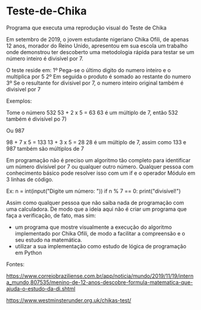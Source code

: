 # Teste-de-Chika
 Programa que executa uma reprodução visual do Teste de Chika
 
Em setembro de 2019, o jovem estudante nigeriano Chika Ofili, de apenas 12 anos, morador do Reino Unido, apresentou em sua escola um trabalho onde demonstrou ter descoberto uma metodologia rápida para testar se um número inteiro é divisível por 7.

O teste reside em:
1º Pega-se o último digito do numero inteiro e o multiplica por 5
2º Em seguida o produto é somado ao restante do numero
3º Se o resultante for divisivel por 7, o numero inteiro original também é divisivel por 7

Exemplos: 

Tome o número 532
53 + 2 x 5 = 63
63 é um múltiplo de 7, então 532 também é divisível po 7)

Ou 987

98 + 7 x 5 = 133
13 + 3 x 5 = 28
28 é um múltiplo de 7, assim como 133 e 987 também são múltiplos de 7

Em programação não é preciso um algoritmo tão completo para identificar um número divisível por 7 ou qualquer outro número.
Qualquer pessoa com conhecimento básico pode resolver isso com um if e o operador Módulo em 3 linhas de código.

Ex: 
n = int(input("Digite um número: "))
if n % 7 == 0:
   print("divisível!")

Assim como qualquer pessoa que não saiba nada de programação com uma calculadora. De modo que a ideia aqui não é criar um programa que faça a verificação, de fato, mas sim:
- um programa que mostre visualmente a execução do algoritmo implementado por Chika Ofili, de modo a facilitar a compreensão e o seu estudo na matemática. 
- utilizar a sua implementação como estudo de lógica de programação em Python

Fontes: 

https://www.correiobraziliense.com.br/app/noticia/mundo/2019/11/19/interna_mundo,807535/menino-de-12-anos-descobre-formula-matematica-que-ajuda-o-estudo-da-di.shtml

https://www.westminsterunder.org.uk/chikas-test/
